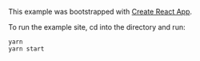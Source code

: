 This example was bootstrapped with [Create React App](https://github.com/facebook/create-react-app).

To run the example site, cd into the directory and run:

```
yarn
yarn start
```
